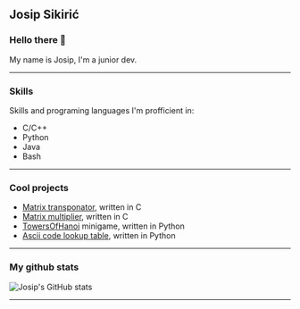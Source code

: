## Josip Sikirić

### Hello there 👋

My name is Josip, I'm a junior dev.

---

### Skills
Skills and programing languages I'm profficient in:
* C/C++
* Python
* Java
* Bash
---

### Cool projects
* [Matrix transponator](https://github.com/JusufS12/transponatorMatrica), written in C
* [Matrix multiplier](https://github.com/JusufS12/umnozakMatrica), written in C
* [TowersOfHanoi](https://github.com/JusufS12/TowersOfHanoi) minigame, written in Python
* [Ascii code lookup table](https://github.com/JusufS12/asciiCodeLookup), written in Python
---

### My github stats
![Josip's GitHub stats](https://github-readme-stats.vercel.app/api?username=JusufS12&show_icons=true&theme=transparent)

---
